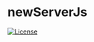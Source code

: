 # newServerJs
[![License](https://img.shields.io/github/license/Alisherka7/AttendanceServer)](./LICENSE)
